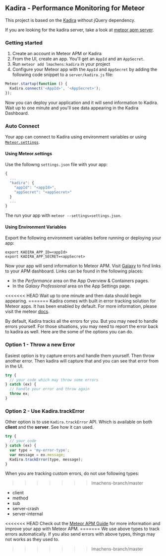 ## Kadira - Performance Monitoring for Meteor

This project is based on the [Kadira](https://github.com/meteorhacks/kadira)
without jQuery dependency.

If you are looking for the kadira server, take a look at
[meteor apm server](https://github.com/lmachens/meteor-apm-server).

### Getting started

1. Create an account in Meteor APM or Kadira
2. From the UI, create an app. You'll get an `AppId` and an `AppSecret`.
3. Run `meteor add lmachens:kadira` in your project
4. Configure your Meteor app with the `AppId` and `AppSecret` by adding the
   following code snippet to a `server/kadira.js` file:

```js
Meteor.startup(function () {
  Kadira.connect('<AppId>', '<AppSecret>');
});
```

Now you can deploy your application and it will send information to Kadira. Wait
up to one minute and you'll see data appearing in the Kadira Dashboard.

### Auto Connect

Your app can connect to Kadira using environment variables or using
[`Meteor.settings`](http://docs.meteor.com/#meteor_settings).

#### Using Meteor.settings

Use the followng `settings.json` file with your app:

```js
{
  ...
  "kadira": {
    "appId": "<appId>",
    "appSecret": "<appSecret>"
  }
  ...
}
```

The run your app with `meteor --settings=settings.json`.

#### Using Environment Variables

Export the following environment variables before running or deploying your app:

```
export KADIRA_APP_ID=<appId>
export KADIRA_APP_SECRET=<appSecret>
```

Now your app will send information to Meteor APM. Visit
[Galaxy](https://galaxy.meteor.com) to find links to your APM dashboard. Links
can be found in the following places:

- In the _Performance_ area on the App Overview & Containers pages.
- In the _Galaxy Professional_ area on the App Settings page.

<<<<<<< HEAD Wait up to one minute and then data should begin appearing. =======
Kadira comes with built in error tracking solution for Meteor apps. It has been
enabled by default. For more information, please visit the meteor
[docs](http://galaxy-guide.meteor.com/kb-error-tracking.html).

By default, Kadira tracks all the errors for you. But you may need to handle
errors yourself. For those situations, you may need to report the error back to
kadira as well. Here are the some of the options you can do.

### Option 1 - Throw a new Error

Easiest option is try capture errors and handle them yourself. Then throw
another error. Then kadira will capture that and you can see that error from in
the UI.

```js
try {
  // your code which may throw some errors
} catch (ex) {
  // handle your error and throw again
  throw ex;
}
```

### Option 2 - Use Kadira.trackError

Other option is to use `Kadira.trackError` API. Which is available on both
**client** and the **server**. See how it can used.

```js
try {
  // your code
} catch (ex) {
  var type = 'my-error-type';
  var message = ex.message;
  Kadira.trackError(type, message);
}
```

When you are tracking custom errors, do not use following types:

> > > > > > > lmachens-branch/master

- client
- method
- sub
- server-crash
- server-internal

<<<<<<< HEAD Check out the
[Meteor APM Guide](http://galaxy-guide.meteor.com/apm-getting-started.html) for
more information and improve your app with Meteor APM. ======= We use above
types to track errors automatically. If you also send errors with above types,
things may not works as they used to.

> > > > > > > lmachens-branch/master
